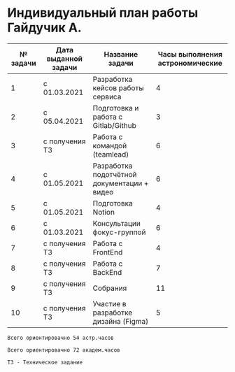 # Индивидуальный план работы Гайдучик А.

|№ задачи   | Дата выданной задачи  | Название задачи  | Часы выполнения астрономические  |
| ------------ | ------------ | ------------ | ------------ |
| 1 | с 01.03.2021 | Разработка кейсов работы сервиса   |  4 |
| 2 | с 05.04.2021  | Подготовка и работа с Gitlab/Github  | 3  |
| 3 |  с получения ТЗ | Работа с командой (teamlead) | 6 |
| 4 |   с 01.05.2021 | Разработка подотчётной документации  + видео| 6  |
| 5| с 01.05.2021  | Подготовка Notion  | 4 |
| 6  | с 01.03.2021 |  Консультации фокус-группой | 6  |
| 7| с получения ТЗ  |  Работа с FrontEnd | 4  |
| 8|  с получения ТЗ |  Работа с BackEnd |  7|
| 9| с получения ТЗ  | Собрания |  11 |
|10 | с получения ТЗ | Участие в разработке дизайна (Figma) | 5 |

`Всего ориентировачно 54 астр.часов `

`Всего ориентировачно 72 академ.часов `

`ТЗ - Техническое задание`
